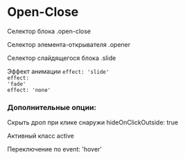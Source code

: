 # Open-Close
Селектор блока
.open-close

Селектор элемента-открывателя
.opener

Селектор слайдящегося блока
.slide

Эффект анимации
<code>effect: 'slide'</code><br>
<code>effect: 'fade'</code><br>
<code>effect: 'none'</code><br>

<strong><h3>Дополнительные опции:</h3></strong>

Скрыть дроп при клике снаружи
hideOnClickOutside: true

Активный класс
active

Переключение по
event: 'hover'
